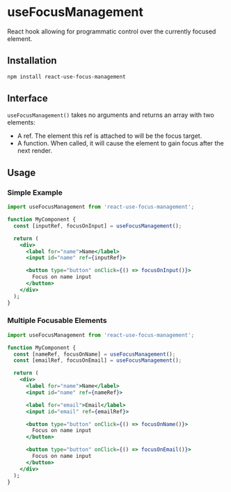 # useFocusManagement

React hook allowing for programmatic control over the currently focused
element.

## Installation

```sh
npm install react-use-focus-management
```

## Interface

`useFocusManagement()` takes no arguments and returns an array with two elements:

* A ref. The element this ref is attached to will be the focus target.
* A function. When called, it will cause the element to gain focus after the next render.

## Usage

### Simple Example
```jsx
import useFocusManagement from 'react-use-focus-management';

function MyComponent {
  const [inputRef, focusOnInput] = useFocusManagement();

  return (
    <div>
      <label for="name">Name</label>
      <input id="name" ref={inputRef}>

      <button type="button" onClick={() => focusOnInput()}>
        Focus on name input
      </button>
    </div>
  );
}
```

### Multiple Focusable Elements
```jsx
import useFocusManagement from 'react-use-focus-management';

function MyComponent {
  const [nameRef, focusOnName] = useFocusManagement();
  const [emailRef, focusOnEmail] = useFocusManagement();

  return (
    <div>
      <label for="name">Name</label>
      <input id="name" ref={nameRef}>

      <label for="email">Email</label>
      <input id="email" ref={emailRef}>

      <button type="button" onClick={() => focusOnName()}>
        Focus on name input
      </button>

      <button type="button" onClick={() => focusOnEmail()}>
        Focus on name input
      </button>
    </div>
  );
}
```
